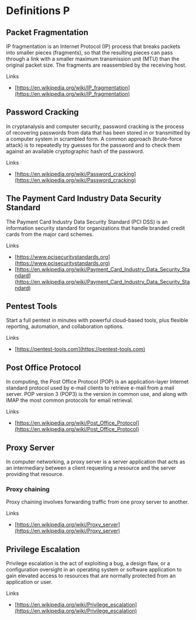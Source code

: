 # Definitions P

## Packet Fragmentation
IP fragmentation is an Internet Protocol (IP) process that breaks packets into smaller pieces (fragments), so that the resulting pieces can pass through a link with a smaller maximum transmission unit (MTU) than the original packet size.
The fragments are reassembled by the receiving host.

Links
- [https://en.wikipedia.org/wiki/IP_fragmentation](https://en.wikipedia.org/wiki/IP_fragmentation)

## Password Cracking
In cryptanalysis and computer security, password cracking is the process of recovering passwords from data that has been stored in or transmitted by a computer system in scrambled form.
A common approach (brute-force attack) is to repeatedly try guesses for the password and to check them against an available cryptographic hash of the password.

Links
- [https://en.wikipedia.org/wiki/Password_cracking](https://en.wikipedia.org/wiki/Password_cracking)

## The Payment Card Industry Data Security Standard
The Payment Card Industry Data Security Standard (PCI DSS) is an information security standard for organizations that handle branded credit cards from the major card schemes.

Links
- [https://www.pcisecuritystandards.org](https://www.pcisecuritystandards.org)
- [https://en.wikipedia.org/wiki/Payment_Card_Industry_Data_Security_Standard](https://en.wikipedia.org/wiki/Payment_Card_Industry_Data_Security_Standard)

## Pentest Tools
Start a full pentest in minutes with powerful cloud-based tools, plus flexible reporting, automation, and collaboration options.

Links
- [https://pentest-tools.com](https://pentest-tools.com)

## Post Office Protocol
In computing, the Post Office Protocol (POP) is an application-layer Internet standard protocol used by e-mail clients to retrieve e-mail from a mail server.
POP version 3 (POP3) is the version in common use, and along with IMAP the most common protocols for email retrieval.

Links
- [https://en.wikipedia.org/wiki/Post_Office_Protocol](https://en.wikipedia.org/wiki/Post_Office_Protocol)

## Proxy Server
In computer networking, a proxy server is a server application that acts as an intermediary between a client requesting a resource and the server providing that resource.

### Proxy chaining
Proxy chaining involves forwarding traffic from one proxy server to another.
 
Links
- [https://en.wikipedia.org/wiki/Proxy_server](https://en.wikipedia.org/wiki/Proxy_server)

## Privilege Escalation
Privilege escalation is the act of exploiting a bug, a design flaw, or a configuration oversight in an operating system or software application to gain elevated access to resources that are normally protected from an application or user.

Links
- [https://en.wikipedia.org/wiki/Privilege_escalation](https://en.wikipedia.org/wiki/Privilege_escalation)
